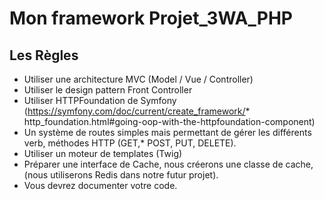# Mon framework Projet_3WA_PHP

## Les Règles

* Utiliser une architecture MVC (Model / Vue / Controller)
* Utiliser le design pattern Front Controller
* Utiliser HTTPFoundation de Symfony (https://symfony.com/doc/current/create_framework/* http_foundation.html#going-oop-with-the-httpfoundation-component)
* Un système de routes simples mais permettant de gérer les différents verb, méthodes HTTP (GET,*  POST, PUT, DELETE). 
* Utiliser un moteur de templates (Twig)
* Préparer une interface de Cache, nous créerons une classe de cache, (nous utiliserons Redis  dans notre futur projet).
* Vous devrez documenter votre code.
